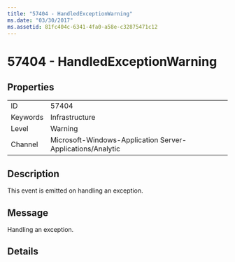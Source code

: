 ```yaml
---
title: "57404 - HandledExceptionWarning"
ms.date: "03/30/2017"
ms.assetid: 81fc404c-6341-4fa0-a58e-c32875471c12
---
```

# 57404 - HandledExceptionWarning

## Properties  
  
|||  
|-|-|  
|ID|57404|  
|Keywords|Infrastructure|  
|Level|Warning|  
|Channel|Microsoft-Windows-Application Server-Applications/Analytic|  
  
## Description  

 This event is emitted on handling an exception.  
  
## Message  

 Handling an exception.  
  
## Details
